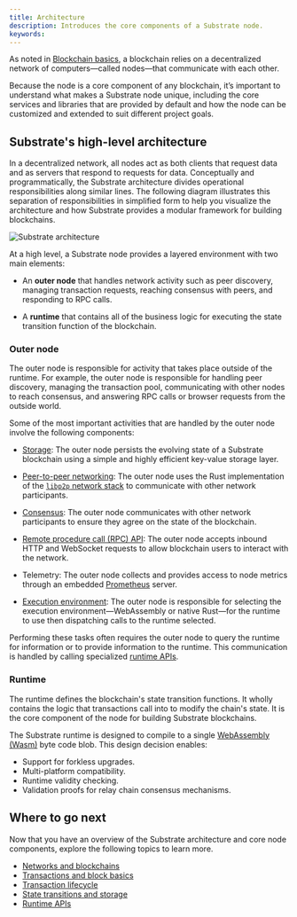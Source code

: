 ```yaml
---
title: Architecture
description: Introduces the core components of a Substrate node.
keywords:
---
```


As noted in [Blockchain basics](/main-docs/fundamentals/blockchain-basics), a blockchain relies on a decentralized network of computers—called nodes—that communicate with each other.

Because the node is a core component of any blockchain, it’s important to understand what makes a Substrate node unique, including the core services and libraries that are provided by default and how the node can be customized and extended to suit different project goals.

## Substrate's high-level architecture

In a decentralized network, all nodes act as both clients that request data and as servers that respond to requests for data.
Conceptually and programmatically, the Substrate architecture divides operational responsibilities along similar lines.
The following diagram illustrates this separation of responsibilities in simplified form to help you visualize the architecture and how Substrate provides a modular framework for building blockchains.

![Substrate architecture](/media/images/docs/main-docs/sub-arch-1.png)

At a high level, a Substrate node provides a layered environment with two main elements:

- An **outer node** that handles network activity such as peer discovery, managing transaction requests, reaching consensus with peers, and responding to RPC calls.

- A **runtime** that contains all of the business logic for executing the state transition function of the blockchain.

### Outer node

The outer node is responsible for activity that takes place outside of the runtime.
For example, the outer node is responsible for handling peer discovery, managing the transaction pool, communicating with other nodes to reach consensus, and answering RPC calls or browser requests from the outside world.

Some of the most important activities that are handled by the outer node involve the following components:

- [Storage](/main-docs/fundamentals/state-transitions-and-storage/): The outer node persists the evolving state of a Substrate blockchain using a simple and highly efficient key-value storage layer.

- [Peer-to-peer networking](/main-docs/fundamentals/node-and-network-types/): The outer node uses the Rust implementation of the [`libp2p` network stack](https://libp2p.io/) to communicate with other network participants.

- [Consensus](/main-docs/fundamentals/consensus/): The outer node communicates with other network participants to ensure they agree on the state of the blockchain.

- [Remote procedure call (RPC) API](/main-docs/build/custom-rpc): The outer node accepts inbound HTTP and WebSocket requests to allow blockchain users to interact with the network.

- Telemetry: The outer node collects and provides access to node metrics through an embedded [Prometheus](https://prometheus.io/) server.

- [Execution environment](/main-docs/build/build-process/): The outer node is responsible for selecting the execution environment—WebAssembly or native Rust—for the runtime to use then dispatching calls to the runtime selected.

Performing these tasks often requires the outer node to query the runtime for information or to provide information to the runtime.
This communication is handled by calling specialized [runtime APIs](/reference/runtime-apis/).

### Runtime

The runtime defines the blockchain's state transition functions.
It wholly contains the logic that transactions call into to modify the chain's state.
It is the core component of the node for building Substrate blockchains.

The Substrate runtime is designed to compile to a single [WebAssembly (Wasm)](/reference/glossary#webassembly-wasm) byte code blob.
This design decision enables:

- Support for forkless upgrades.
- Multi-platform compatibility.
- Runtime validity checking.
- Validation proofs for relay chain consensus mechanisms.

## Where to go next

Now that you have an overview of the Substrate architecture and core node components, explore the following topics to learn more.

- [Networks and blockchains](/main-docs/fundamentals/node-and-network-types)
- [Transactions and block basics](/main-docs/fundamentals/transaction-types)
- [Transaction lifecycle](/main-docs/fundamentals/transaction-lifecycle/)
- [State transitions and storage](/main-docs/fundamentals/state-transitions-and-storage/)
- [Runtime APIs](/reference/runtime-apis/)
